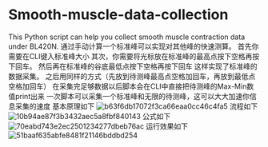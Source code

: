 # Smooth-muscle-data-collection
This Python script can help you collect smooth muscle contraction data under BL420N.
通过手动计算一个标准峰可以实现对其他峰的快速测算。
首先你需要在CLI键入标准峰大小
其次，你需要将光标放在标准峰的最高点按下空格再按下回车。
然后再在标准峰的谷底最低点按下空格再按下回车
这样实现了标准峰的数据采集。
之后用同样的方式（先放到待测峰最高点空格加回车，再放到最低点空格加回车）
在采集完足够数据以后脚本会在CLI中直接把待测峰的Max-Min数值print出来
一次脚本可以采集一个标准峰和无限的待测峰，这可以大大加速你信息采集的速度
基本原理如下
![b63f6db17072f3ca66eaa0cc46c4fa5](https://github.com/pheonixchen/Smooth-muscle-data-collection/assets/115352360/b4d1f90b-1542-4d32-8d08-5476e18f6d21)
流程如下
![10b94ae87f3b3432aec5a8fbf840143](https://github.com/pheonixchen/Smooth-muscle-data-collection/assets/115352360/ca32b1e8-69f2-4d82-bde2-495253d3bf17)
公式如下
![70eabd743e2ec2501234277dbeb76ac](https://github.com/pheonixchen/Smooth-muscle-data-collection/assets/115352360/26c49c2e-654b-4af1-bdf7-6c2ae27df8fc)
运行效果如下
![51baaf635abfe8481f21146bddbd254](https://github.com/pheonixchen/Smooth-muscle-data-collection/assets/115352360/4f3e907c-2d93-48bd-a577-e95d328c4766)
